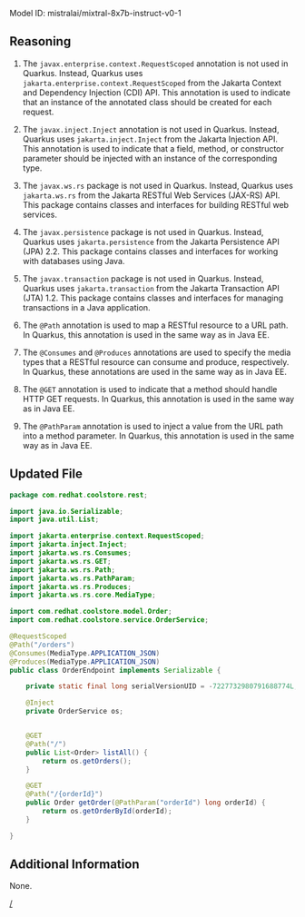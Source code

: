 Model ID: mistralai/mixtral-8x7b-instruct-v0-1

## Reasoning

1. The `javax.enterprise.context.RequestScoped` annotation is not used in Quarkus. Instead, Quarkus uses `jakarta.enterprise.context.RequestScoped` from the Jakarta Context and Dependency Injection (CDI) API. This annotation is used to indicate that an instance of the annotated class should be created for each request.

2. The `javax.inject.Inject` annotation is not used in Quarkus. Instead, Quarkus uses `jakarta.inject.Inject` from the Jakarta Injection API. This annotation is used to indicate that a field, method, or constructor parameter should be injected with an instance of the corresponding type.

3. The `javax.ws.rs` package is not used in Quarkus. Instead, Quarkus uses `jakarta.ws.rs` from the Jakarta RESTful Web Services (JAX-RS) API. This package contains classes and interfaces for building RESTful web services.

4. The `javax.persistence` package is not used in Quarkus. Instead, Quarkus uses `jakarta.persistence` from the Jakarta Persistence API (JPA) 2.2. This package contains classes and interfaces for working with databases using Java.

5. The `javax.transaction` package is not used in Quarkus. Instead, Quarkus uses `jakarta.transaction` from the Jakarta Transaction API (JTA) 1.2. This package contains classes and interfaces for managing transactions in a Java application.

6. The `@Path` annotation is used to map a RESTful resource to a URL path. In Quarkus, this annotation is used in the same way as in Java EE.

7. The `@Consumes` and `@Produces` annotations are used to specify the media types that a RESTful resource can consume and produce, respectively. In Quarkus, these annotations are used in the same way as in Java EE.

8. The `@GET` annotation is used to indicate that a method should handle HTTP GET requests. In Quarkus, this annotation is used in the same way as in Java EE.

9. The `@PathParam` annotation is used to inject a value from the URL path into a method parameter. In Quarkus, this annotation is used in the same way as in Java EE.

## Updated File

```java
package com.redhat.coolstore.rest;

import java.io.Serializable;
import java.util.List;

import jakarta.enterprise.context.RequestScoped;
import jakarta.inject.Inject;
import jakarta.ws.rs.Consumes;
import jakarta.ws.rs.GET;
import jakarta.ws.rs.Path;
import jakarta.ws.rs.PathParam;
import jakarta.ws.rs.Produces;
import jakarta.ws.rs.core.MediaType;

import com.redhat.coolstore.model.Order;
import com.redhat.coolstore.service.OrderService;

@RequestScoped
@Path("/orders")
@Consumes(MediaType.APPLICATION_JSON)
@Produces(MediaType.APPLICATION_JSON)
public class OrderEndpoint implements Serializable {

    private static final long serialVersionUID = -7227732980791688774L;

    @Inject
    private OrderService os;


    @GET
    @Path("/")
    public List<Order> listAll() {
        return os.getOrders();
    }

    @GET
    @Path("/{orderId}")
    public Order getOrder(@PathParam("orderId") long orderId) {
        return os.getOrderById(orderId);
    }

}
```

## Additional Information

None.

[/](/r/HomeworkHelp/comments/z8q31z/migrating_javaee_code_to_quarkus/iyw881k/)